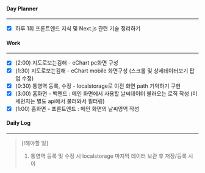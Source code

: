 
#### Day Planner
---
- [x] 하루 1회 프론트엔드 지식 및 Next.js 관련 기술 정리하기


#### Work
---

- [x] (2:00) 지도로보는김해 - eChart pc화면 구성
- [x] (1:30) 지도로보는김해 - eChart mobile 화면구성 (스크롤 및 상세데이터보기 팝업 수정)
- [x] (0:30) 통영역 등록, 수정 - localstorage로 이전 화면 path 기억하기 구현
- [x] (3:00) 홈화면 - 백엔드 : 메인 화면에서 사용할 날씨데이터 불러오는 로직 작성 (미세먼지는 별도 api에서 불러와서 필터링)
- [x] (1:00) 홈화면 - 프론트엔드 : 메인 화면의 날씨영역 작성

#### Daily Log
---
> [!해야할 일]
> 1. 통영역 등록 및 수정 시 localstorage 마지막 데이터 보관 후 저장/등록 시 이

